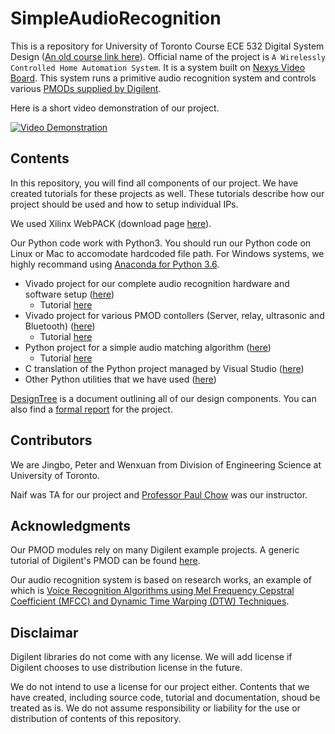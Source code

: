 # SimpleAudioRecognition

This is a repository for University of Toronto Course ECE 532 Digital System Design ([An old course link here](http://www.eecg.toronto.edu/~pc/courses/532/2007/)). Official name of the project is `A Wirelessly Controlled Home Automation System`. It is a system built on [Nexys Video Board](https://store.digilentinc.com/nexys-video-artix-7-fpga-trainer-board-for-multimedia-applications/). This system runs a primitive audio recognition system and controls various [PMODs supplied by Digilent](https://store.digilentinc.com/pmod-modules/).

Here is a short video demonstration of our project.

[![Video Demonstration](https://img.youtube.com/vi/ksYiwKTFCrY/0.jpg)](https://www.youtube.com/watch?v=ksYiwKTFCrY)

## Contents

In this repository, you will find all components of our project. We have created tutorials for these projects as well. These tutorials describe how our project should be used and how to setup individual IPs. 

We used Xilinx WebPACK (download page [here](https://www.xilinx.com/support/download.html)). 

Our Python code work with Python3. You should run our Python code on Linux or Mac to accomodate hardcoded file path. For Windows systems, we highly recommand using [Anaconda for Python 3.6](https://www.anaconda.com/download/). 

 * Vivado project for our complete audio recognition hardware and software setup ([here](https://github.com/CaptainPenguins/SimpleAudioRecognition/tree/master/VivadoProject/Nexys-Video-DMA-BT-FFT-Full-Precision-Test))
    * Tutorial [here](https://github.com/CaptainPenguins/SimpleAudioRecognition/blob/master/doc/Floating_point_DMA_FFT_BT_Tutorial.pdf)
 * Vivado project for various PMOD contollers (Server, relay, ultrasonic and Bluetooth) ([here](https://github.com/CaptainPenguins/SimpleAudioRecognition/tree/master/VivadoProject/Nexys-Video-Hub))
    * Tutorial [here](https://github.com/CaptainPenguins/SimpleAudioRecognition/blob/master/doc/Hub_Board_PMOD_Tutorial.pdf)
 * Python project for a simple audio matching algorithm ([here](https://github.com/CaptainPenguins/SimpleAudioRecognition/tree/master/PythonProject))
    * Tutorial [here](https://github.com/CaptainPenguins/SimpleAudioRecognition/blob/master/PythonProject/JupyterNotebook/Instruction.ipynb)
 * C translation of the Python project managed by Visual Studio ([here](https://github.com/CaptainPenguins/SimpleAudioRecognition/tree/master/VisualStudioProject))
 * Other Python utilities that we have used ([here](https://github.com/CaptainPenguins/SimpleAudioRecognition/tree/master/MicroblazePlotTools))

 [DesignTree](https://github.com/CaptainPenguins/SimpleAudioRecognition/blob/master/DesignTree.md) is a document outlining all of our design components. You can also find a [formal report](https://github.com/CaptainPenguins/SimpleAudioRecognition/blob/master/doc/FinalReport.pdf) for the project.


## Contributors

We are Jingbo, Peter and Wenxuan from Division of Engineering Science at University of Toronto. 

Naif was TA for our project and [Professor Paul Chow](http://www.eecg.toronto.edu/~pc/) was our instructor.


## Acknowledgments

Our PMOD modules rely on many Digilent example projects. A generic tutorial of Digilent's PMOD can be found [here](https://reference.digilentinc.com/learn/programmable-logic/tutorials/pmod-ips/start). 

Our audio recognition system is based on research works, an example of which is [Voice Recognition Algorithms using Mel Frequency Cepstral Coefficient (MFCC) and Dynamic Time Warping (DTW) Techniques](https://arxiv.org/ftp/arxiv/papers/1003/1003.4083.pdf). 


## Disclaimar
Digilent libraries do not come with any license. We will add license if Digilent chooses to use distribution license in the future.

We do not intend to use a license for our project either. Contents that we have created, including source code, tutorial and documentation, shoud be treated as is. We do not assume responsibility or liability for the use or distribution of contents of this repository.
